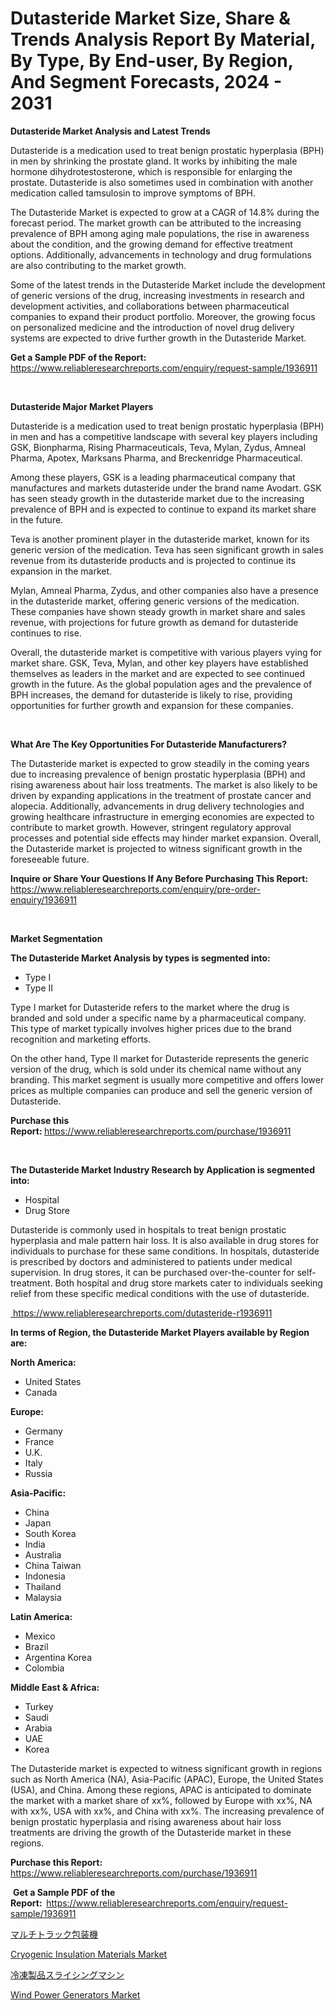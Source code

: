 <p><h1>Dutasteride Market Size, Share & Trends Analysis Report By Material, By Type, By End-user, By Region, And Segment Forecasts, 2024 - 2031</h1></p><p><strong>Dutasteride Market Analysis and Latest Trends</strong></p>
<p><p>Dutasteride is a medication used to treat benign prostatic hyperplasia (BPH) in men by shrinking the prostate gland. It works by inhibiting the male hormone dihydrotestosterone, which is responsible for enlarging the prostate. Dutasteride is also sometimes used in combination with another medication called tamsulosin to improve symptoms of BPH.</p><p>The Dutasteride Market is expected to grow at a CAGR of 14.8% during the forecast period. The market growth can be attributed to the increasing prevalence of BPH among aging male populations, the rise in awareness about the condition, and the growing demand for effective treatment options. Additionally, advancements in technology and drug formulations are also contributing to the market growth.</p><p>Some of the latest trends in the Dutasteride Market include the development of generic versions of the drug, increasing investments in research and development activities, and collaborations between pharmaceutical companies to expand their product portfolio. Moreover, the growing focus on personalized medicine and the introduction of novel drug delivery systems are expected to drive further growth in the Dutasteride Market.</p></p>
<p><strong>Get a Sample PDF of the Report:&nbsp;</strong> <a href="https://www.reliableresearchreports.com/enquiry/request-sample/1936911">https://www.reliableresearchreports.com/enquiry/request-sample/1936911</a></p>
<p>&nbsp;</p>
<p><strong>Dutasteride Major Market Players</strong></p>
<p><p>Dutasteride is a medication used to treat benign prostatic hyperplasia (BPH) in men and has a competitive landscape with several key players including GSK, Bionpharma, Rising Pharmaceuticals, Teva, Mylan, Zydus, Amneal Pharma, Apotex, Marksans Pharma, and Breckenridge Pharmaceutical.</p><p>Among these players, GSK is a leading pharmaceutical company that manufactures and markets dutasteride under the brand name Avodart. GSK has seen steady growth in the dutasteride market due to the increasing prevalence of BPH and is expected to continue to expand its market share in the future. </p><p>Teva is another prominent player in the dutasteride market, known for its generic version of the medication. Teva has seen significant growth in sales revenue from its dutasteride products and is projected to continue its expansion in the market.</p><p>Mylan, Amneal Pharma, Zydus, and other companies also have a presence in the dutasteride market, offering generic versions of the medication. These companies have shown steady growth in market share and sales revenue, with projections for future growth as demand for dutasteride continues to rise.</p><p>Overall, the dutasteride market is competitive with various players vying for market share. GSK, Teva, Mylan, and other key players have established themselves as leaders in the market and are expected to see continued growth in the future. As the global population ages and the prevalence of BPH increases, the demand for dutasteride is likely to rise, providing opportunities for further growth and expansion for these companies.</p></p>
<p>&nbsp;</p>
<p><strong>What Are The Key Opportunities For Dutasteride Manufacturers?</strong></p>
<p><p>The Dutasteride market is expected to grow steadily in the coming years due to increasing prevalence of benign prostatic hyperplasia (BPH) and rising awareness about hair loss treatments. The market is also likely to be driven by expanding applications in the treatment of prostate cancer and alopecia. Additionally, advancements in drug delivery technologies and growing healthcare infrastructure in emerging economies are expected to contribute to market growth. However, stringent regulatory approval processes and potential side effects may hinder market expansion. Overall, the Dutasteride market is projected to witness significant growth in the foreseeable future.</p></p>
<p><strong>Inquire or Share Your Questions If Any Before Purchasing This Report:</strong> <a href="https://www.reliableresearchreports.com/enquiry/pre-order-enquiry/1936911">https://www.reliableresearchreports.com/enquiry/pre-order-enquiry/1936911</a></p>
<p>&nbsp;</p>
<p><strong>Market Segmentation</strong></p>
<p><strong>The Dutasteride Market Analysis by types is segmented into:</strong></p>
<p><ul><li>Type I</li><li>Type II</li></ul></p>
<p><p>Type I market for Dutasteride refers to the market where the drug is branded and sold under a specific name by a pharmaceutical company. This type of market typically involves higher prices due to the brand recognition and marketing efforts. </p><p>On the other hand, Type II market for Dutasteride represents the generic version of the drug, which is sold under its chemical name without any branding. This market segment is usually more competitive and offers lower prices as multiple companies can produce and sell the generic version of Dutasteride.</p></p>
<p><strong>Purchase this Report:&nbsp;</strong><a href="https://www.reliableresearchreports.com/purchase/1936911">https://www.reliableresearchreports.com/purchase/1936911</a></p>
<p>&nbsp;</p>
<p><strong>The Dutasteride Market Industry Research by Application is segmented into:</strong></p>
<p><ul><li>Hospital</li><li>Drug Store</li></ul></p>
<p><p>Dutasteride is commonly used in hospitals to treat benign prostatic hyperplasia and male pattern hair loss. It is also available in drug stores for individuals to purchase for these same conditions. In hospitals, dutasteride is prescribed by doctors and administered to patients under medical supervision. In drug stores, it can be purchased over-the-counter for self-treatment. Both hospital and drug store markets cater to individuals seeking relief from these specific medical conditions with the use of dutasteride.</p></p>
<p><a href="https://www.reliableresearchreports.com/dutasteride-r1936911">&nbsp;https://www.reliableresearchreports.com/dutasteride-r1936911</a></p>
<p><strong>In terms of Region, the Dutasteride Market Players available by Region are:</strong></p>
<p>
    <p> <strong> North America: </strong>
        <ul>
            <li>United States</li>
            <li>Canada</li>
        </ul>
        </p> 
    <p> <strong> Europe: </strong>
        <ul>
            <li>Germany</li>
            <li>France</li>
            <li>U.K.</li>
            <li>Italy</li>
            <li>Russia</li>
        </ul>
        </p> 
    <p> <strong> Asia-Pacific: </strong>
        <ul>
            <li>China</li>
            <li>Japan</li>
            <li>South Korea</li>
            <li>India</li>
            <li>Australia</li>
            <li>China Taiwan</li>
            <li>Indonesia</li>
            <li>Thailand</li>
            <li>Malaysia</li>
        </ul>
        </p> 
    <p> <strong> Latin America: </strong>
        <ul>
            <li>Mexico</li>
            <li>Brazil</li>
            <li>Argentina Korea</li>
            <li>Colombia</li>
        </ul>
        </p> 
    <p> <strong> Middle East & Africa: </strong>
        <ul>
            <li>Turkey</li>
            <li>Saudi</li>
            <li>Arabia</li>
            <li>UAE</li>
            <li>Korea</li>
        </ul>
    </p>
    </p>
<p><p>The Dutasteride market is expected to witness significant growth in regions such as North America (NA), Asia-Pacific (APAC), Europe, the United States (USA), and China. Among these regions, APAC is anticipated to dominate the market with a market share of xx%, followed by Europe with xx%, NA with xx%, USA with xx%, and China with xx%. The increasing prevalence of benign prostatic hyperplasia and rising awareness about hair loss treatments are driving the growth of the Dutasteride market in these regions.</p></p>
<p><strong>Purchase this Report: </strong><a href="https://www.reliableresearchreports.com/purchase/1936911">https://www.reliableresearchreports.com/purchase/1936911</a></p>
<p>&nbsp;<strong>Get a Sample PDF of the Report:&nbsp;&nbsp;</strong><a href="https://www.reliableresearchreports.com/enquiry/request-sample/1936911">https://www.reliableresearchreports.com/enquiry/request-sample/1936911</a></p>
<p><strong></strong></p>
<p><p><a href="https://github.com/marbadji/Market-Research-Report-List-2/blob/main/5216131177990.md">マルチトラック包装機</a></p><p><a href="https://github.com/sifatuddin25/Market-Research-Report-List-1/blob/main/cryogenic-insulation-materials-market.md">Cryogenic Insulation Materials Market</a></p><p><a href="https://github.com/KaydenJohns1964/Market-Research-Report-List-2/blob/main/3782707177991.md">冷凍製品スライシングマシン</a></p><p><a href="https://github.com/wrwgzwbr35/Market-Research-Report-List-1/blob/main/wind-power-generators-market.md">Wind Power Generators Market</a></p></p>